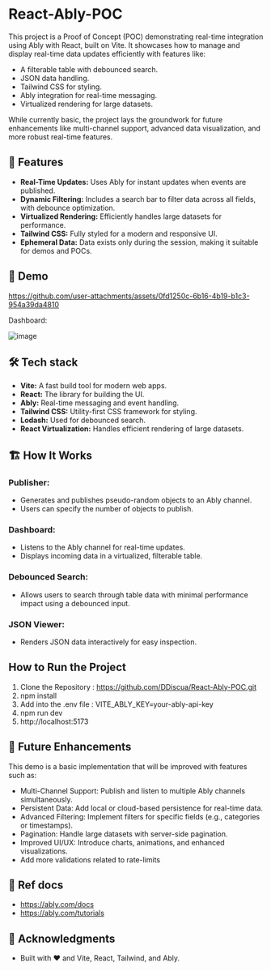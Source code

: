 # React-Ably-POC

This project is a Proof of Concept (POC) demonstrating real-time integration using Ably with React, built on Vite. It showcases how to manage and display real-time data updates efficiently with features like:

- A filterable table with debounced search.
- JSON data handling.
- Tailwind CSS for styling.
- Ably integration for real-time messaging.
- Virtualized rendering for large datasets.

While currently basic, the project lays the groundwork for future enhancements like multi-channel support, advanced data visualization, and more robust real-time features.

## 🚀 Features

- **Real-Time Updates:** Uses Ably for instant updates when events are published.
- **Dynamic Filtering:**
  Includes a search bar to filter data across all fields, with debounce optimization.
- **Virtualized Rendering:**
  Efficiently handles large datasets for performance.
- **Tailwind CSS:** Fully styled for a modern and responsive UI.
- **Ephemeral Data:** Data exists only during the session, making it suitable for demos and POCs.

## 🎥 Demo

https://github.com/user-attachments/assets/0fd1250c-6b16-4b19-b1c3-954a39da4810

Dashboard: 

![image](https://github.com/user-attachments/assets/1541b1b1-0c9d-4414-b47b-d7f656d6157a)


## 🛠️ Tech stack

- **Vite:** A fast build tool for modern web apps.
- **React:** The library for building the UI.
- **Ably:** Real-time messaging and event handling.
- **Tailwind CSS:** Utility-first CSS framework for styling.
- **Lodash:** Used for debounced search.
- **React Virtualization:** Handles efficient rendering of large datasets.

## 🏗️ How It Works

### Publisher:

- Generates and publishes pseudo-random objects to an Ably channel.
- Users can specify the number of objects to publish.

### Dashboard:

- Listens to the Ably channel for real-time updates.
- Displays incoming data in a virtualized, filterable table.

### Debounced Search:

- Allows users to search through table data with minimal performance impact using a debounced input.

### JSON Viewer:

- Renders JSON data interactively for easy inspection.

## How to Run the Project

1. Clone the Repository : https://github.com/DDiscua/React-Ably-POC.git
2. npm install
3. Add into the .env file : VITE_ABLY_KEY=your-ably-api-key
4. npm run dev
5. http://localhost:5173

## 📖 Future Enhancements

This demo is a basic implementation that will be improved with features such as:

- Multi-Channel Support: Publish and listen to multiple Ably channels simultaneously.
- Persistent Data: Add local or cloud-based persistence for real-time data.
- Advanced Filtering: Implement filters for specific fields (e.g., categories or timestamps).
- Pagination: Handle large datasets with server-side pagination.
- Improved UI/UX: Introduce charts, animations, and enhanced visualizations.
- Add more validations related to rate-limits


## 📜 Ref docs

- https://ably.com/docs
- https://ably.com/tutorials

## 🌟 Acknowledgments

- Built with ❤️ and Vite, React, Tailwind, and Ably.
